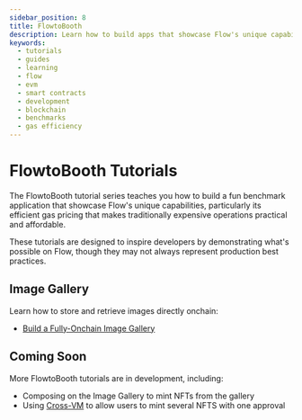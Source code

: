 ```yaml
---
sidebar_position: 8
title: FlowtoBooth
description: Learn how to build apps that showcase Flow's unique capabilities through fun benchmark applications.
keywords:
  - tutorials
  - guides
  - learning
  - flow
  - evm
  - smart contracts
  - development
  - blockchain
  - benchmarks
  - gas efficiency
---
```


# FlowtoBooth Tutorials

The FlowtoBooth tutorial series teaches you how to build a fun benchmark application that showcase Flow's unique capabilities, particularly its efficient gas pricing that makes traditionally expensive operations practical and affordable.

These tutorials are designed to inspire developers by demonstrating what's possible on Flow, though they may not always represent production best practices.

## Image Gallery

Learn how to store and retrieve images directly onchain:

- [Build a Fully-Onchain Image Gallery](image-gallery.md)

## Coming Soon

More FlowtoBooth tutorials are in development, including:

- Composing on the Image Gallery to mint NFTs from the gallery
- Using [Cross-VM] to allow users to mint several NFTS with one approval

[Cross-VM]: ../cross-vm-apps/index.md
